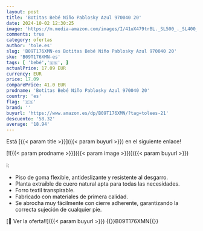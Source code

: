 ```yaml
---
layout: post
title: 'Botitas Bebé Niño Pablosky Azul 970040 20'
date: 2024-10-02 12:30:25
image: 'https://m.media-amazon.com/images/I/41uX479trBL._SL500_._SL400_.jpg'
comments: true
category: ofertas
author: 'tole.es'
slug: 'B09T176XMN-es Botitas Bebé Niño Pablosky Azul 970040 20'
sku: 'B09T176XMN-es'
tags: [ 'bebé','🇪🇸', ]
actualPrice: 17.09 EUR
currency: EUR
price: 17.09
comparePrice: 41.0 EUR
prodname: 'Botitas Bebé Niño Pablosky Azul 970040 20'
country: 'es'
flag: '🇪🇸'
brand: ''
buyurl: 'https://www.amazon.es/dp/B09T176XMN/?tag=tolees-21'
descuento: '58.32'
average: '18.94'
---
```


Está [{{< param title >}}]({{< param buyurl >}}) en el siguiente enlace!

[![{{< param prodname >}}]({{< param image >}})]({{< param buyurl >}})

ℹ️:

- Piso de goma flexible, antideslizante y resistente al desgarro.
- Planta extraíble de cuero natural apta para todas las necesidades.
- Forro textil transpirable.
- Fabricado con materiales de primera calidad.
- Se abrocha muy fácilmente con cierre adherente, garantizando la correcta sujeción de cualquier pie.

[🛒 Ver la oferta!!]({{< param buyurl >}})
{{<world>}}B09T176XMN{{</world>}}
